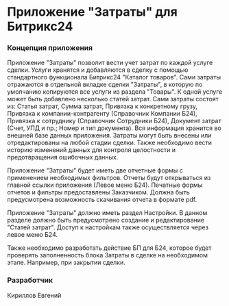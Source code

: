 # Приложение "Затраты" для Битрикс24

### Концепция приложения
Приложение "Затраты" позволит вести учет затрат по каждой услуге сделки. 
Услуги хранятся и добавляются в сделку с помощью стандартного функционала 
Битрикс24 "Каталог товаров". Сами затраты отражаются в отдельной вкладке 
сделки "Затраты", в которую по умолчанию копируются все услуги из раздела 
"Товары". К одной услуге может быть добавлено несколько статей затрат. Сами 
затраты состоят из: Статья затрат, Сумма затрат, Привязка к конкретному грузу, 
Привязка к компании-контрагенту (Справочник Компании Б24), Привязка к 
сотруднику (Справочник Сотрудники Б24), Документ затрат (Счет, УПД и пр.; 
Номер и тип документа). Вся информация хранится во внешней базе данных 
приложения. Затраты могут быть внесены или отредактированы на любой стадии 
сделки. Также необходимо вести историю изменений данных для контроля 
целостности и предотвращения ошибочных данных. 

Приложение "Затраты" будет иметь две отчетные формы с применением необходимых 
фильтров. Отчеты будут открываться из главной ссылки приложения 
(Левое меню Б24). Печатные формы отчетов и фильтры предоставлены Заказчиком. 
Должна быть предусмотрена возможность скачивания отчета в формате pdf.

Приложение "Затраты" должно иметь раздел Настройки. В данном разделе должно 
быть предусмотрено создание и редактирование "Статей затрат". Доступ к 
настройкам также осуществляется через левое меню Б24.

Также необходимо разработать действие БП для Б24, которое будет проверять 
заполненность блока Затраты в сделке на необходимом этапе. Например, при 
закрытии сделки.

### Разработчик
Кириллов Евгений

